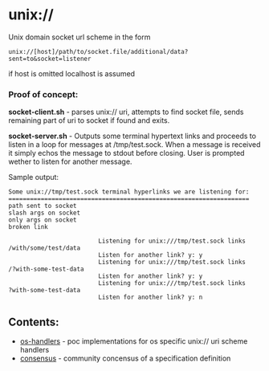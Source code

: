 # unix://

Unix domain socket url scheme in the form

    unix://[host]/path/to/socket.file/additional/data?sent=to&socket=listener

if host is omitted localhost is assumed

### Proof of concept:

**socket-client.sh** - parses unix:// uri, attempts to find socket file, sends remaining part of uri to socket if found and exits.

**socket-server.sh** - Outputs some terminal hypertext links and proceeds to listen in a loop for messages at /tmp/test.sock. When a message is received it simply echos the message to stdout before closing. User is prompted wether to listen for another message.

Sample output:

    Some unix://tmp/test.sock terminal hyperlinks we are listening for:
    ===================================================================
    path sent to socket
    slash args on socket
    only args on socket
    broken link

                             Listening for unix:///tmp/test.sock links
    /with/some/test/data
                             Listen for another link? y: y
                             Listening for unix:///tmp/test.sock links
    /?with-some-test-data
                             Listen for another link? y: y
                             Listening for unix:///tmp/test.sock links
    ?with-some-test-data
                             Listen for another link? y: n


## Contents:

 * [os-handlers](/unix-url-scheme/os-handlers) - poc implementations for os specific unix:// uri scheme handlers
 * [consensus](/unix-url-scheme/consensus) - community concensus of a specification definition




